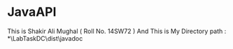 # JavaAPI
This is Shakir Ali Mughal ( Roll No. 14SW72 ) And This is My Directory path : *\LabTaskDC\dist\javadoc
